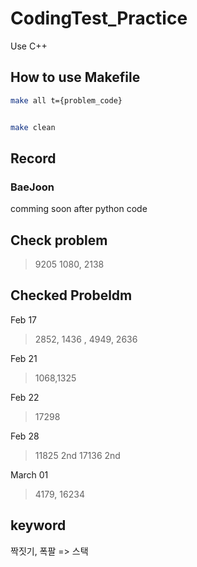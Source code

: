 # CodingTest_Practice

Use C++

## How to use Makefile

```sh
make all t={problem_code}


make clean
```


## Record

### BaeJoon

comming soon after python code

## Check problem

> 9205
> 1080, 2138

## Checked Probeldm

Feb 17
> 2852, 1436 , 4949, 2636

Feb 21
> 1068,1325

Feb 22
> 17298

Feb 28
> 11825 2nd
> 17136 2nd

March 01
> 4179, 16234


## keyword

짝짓기, 폭팔 => 스택
